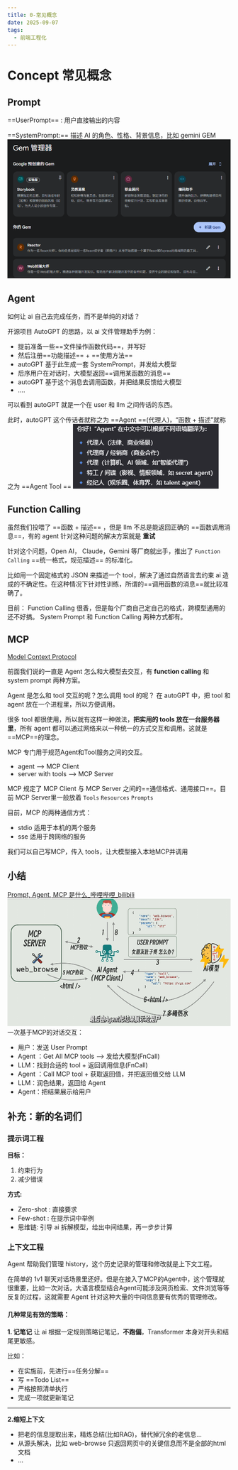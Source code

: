 ```yaml
---
title: 0-常见概念
date: 2025-09-07
tags:
  - 前端工程化
---
```

# Concept 常见概念

## Prompt

==UserPrompt== : 用户直接输出的内容

==SystemPrompt:== 描述 AI 的角色、性格、背景信息，比如 gemini  GEM
![](../../assets/Pasted%20image%2020250907225333.png)
## Agent

如何让 ai 自己去完成任务，而不是单纯的对话？

开源项目 AutoGPT 的思路，以 ai 文件管理助手为例：
- 提前准备一些==文件操作函数代码==，并写好
- 然后注册==功能描述== + ==使用方法==
- autoGPT 基于此生成一套 SystemPrompt，并发给大模型
- 后序用户在对话时，大模型返回==调用某函数的消息==
- autoGPT 基于这个消息去调用函数，并把结果反馈给大模型
- ....

可以看到 autoGPT 就是一个在 user 和 llm 之间传话的东西。

此时，autoGPT 这个传话者就称之为 ==Agent ==(代理人)，“函数 + 描述”就称之为 ==Agent Tool ==
![](../../assets/Pasted%20image%2020250907231626.png)

## Function Calling

虽然我们投喂了 ==函数 + 描述== ，但是 llm 不总是能返回正确的 ==函数调用消息==，有的 agent 针对这种问题的解决方案就是 **重试**

针对这个问题，Open AI， Claude，Gemini 等厂商就出手，推出了 `Function Calling` ==统一格式，规范描述== 的标准化。

比如用一个固定格式的 JSON 来描述一个 tool，解决了通过自然语言去约束 ai 造成的不确定性。在这种情况下针对性训练，所谓的==调用函数的消息==就比较准确了。

目前：
Function Calling 很香，但是每个厂商自己定自己的格式，跨模型通用的还不好搞。
System Prompt 和 Function Calling 两种方式都有。

## MCP

[Model Context Protocol](https://modelcontextprotocol.io/introduction)

前面我们说的一直是 Agent 怎么和大模型去交互，有 **function calling** 和 system prompt 两种方案。

Agent 是怎么和 tool 交互的呢？怎么调用 tool 的呢？
在 autoGPT 中，把 tool 和 agent 放在一个进程里，所以方便调用。

很多 tool 都很使用，所以就有这样一种做法，**把实用的 tools 放在一台服务器里**，所有 agent 都可以通过网络来以一种统一的方式交互和调用。这就是 ==MCP==的理念。

MCP 专门用于规范Agent和Tool服务之间的交互。
- agent --> MCP Client
- server with tools --> MCP Server

MCP 规定了 MCP Client 与 MCP Server 之间的==通信格式、通用接口==。目前 MCP Server里一般放着 `Tools` `Resources` `Prompts` 

目前，MCP 的两种通信方式：
- stdio 适用于本机的两个服务
- sse 适用于跨网络的服务

我们可以自己写MCP，传入 tools，让大模型接入本地MCP并调用

## 小结

[Prompt, Agent, MCP 是什么_哔哩哔哩_bilibili](https://www.bilibili.com/video/BV1aeLqzUE6L?spm_id_from=333.788.videopod.sections&vd_source=7dfda965018feb3cdc1aeb93dfd7bf41)
![](../../assets/Pasted%20image%2020250907233600.png)
一次基于MCP的对话交互：
- 用户：发送 User Prompt
- Agent ：Get All MCP tools  --> 发给大模型(FnCall) 
- LLM：找到合适的 tool + 返回调用信息(FnCall)
- Agent ：Call MCP tool + 获取返回值，并把返回值交给 LLM
- LLM：润色结果，返回给 Agent
- Agent：把结果展示给用户


## 补充：新的名词们

### 提示词工程

**目标：**
1. 约束行为
2. 减少错误

**方式:** 
- Zero-shot : 直接要求
- Few-shot : 在提示词中举例
- 思维链: 引导 ai 拆解模型，给出中间结果，再一步步计算


### 上下文工程

Agent 帮助我们管理 history，这个历史记录的管理和修改就是上下文工程。

在简单的 1v1 聊天对话场景里还好。但是在接入了MCP的Agent中，这个管理就很重要，比如一次对话，大语言模型结合Agent可能涉及网页检索、文件浏览等等反复的过程，这就需要 Agent 针对这种大量的中间信息要有优秀的管理修改。

#### 几种常见有效的策略：

**1. 记笔记**
让 ai 根据一定规则策略记笔记，**不跑偏**，Transformer 本身对开头和结尾更敏感。

比如：
- 在实施前，先进行==任务分解==
- 写 ==Todo List==
- 严格按照清单执行
- 完成一项就更新笔记 

---

**2.缩短上下文**

- 把老的信息提取出来，精炼总结(比如RAG)，替代掉冗余的老信息...
- 从源头解决，比如 web-browse 只返回网页中的关键信息而不是全部的html文档
- ...

